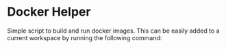 # Docker Helper

Simple script to build and run docker images.  This can be easily added to a current workspace by running the following command:

```

```